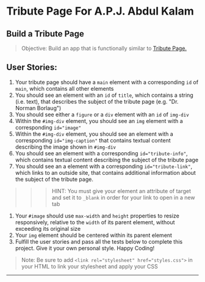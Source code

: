 # Tribute Page For A.P.J. Abdul Kalam


## Build a Tribute Page

>Objective: Build an app that is functionally similar to [Tribute Page.](https://tribute-page.freecodecamp.rocks)

## User Stories:

1. Your tribute page should have a `main` element with a corresponding `id` of `main`, which contains all other elements
1. You should see an element with an `id` of `title`, which contains a string (i.e. text), that describes the subject of the tribute page (e.g. "Dr. Norman Borlaug")
1. You should see either a `figure` or a `div` element with an `id` of `img-div`
1. Within the `#img-div` element, you should see an `img` element with a corresponding `id="image"`
1. Within the `#img-div` element, you should see an element with a corresponding `id="img-caption"` that contains textual content describing the image shown in `#img-div`
1. You should see an element with a corresponding `id="tribute-info"`, which contains textual content describing the subject of the tribute page
1. You should see an a element with a corresponding `id="tribute-link"`, which links to an outside site, that contains additional information about the subject of the tribute page. 
>>>HINT: You must give your element an attribute of target and set it to `_blank` in order for your link to open in a new tab
1. Your `#image` should use `max-width` and `height` properties to resize responsively, relative to the `width` of its parent element, without exceeding its original size
1. Your `img` element should be centered within its parent element
1. Fulfill the user stories and pass all the tests below to complete this project. Give it your own personal style. Happy Coding!

>Note: Be sure to add `<link rel="stylesheet" href="styles.css">` in your HTML to link your stylesheet and apply your CSS


---

